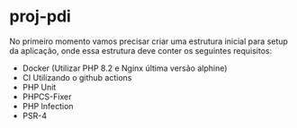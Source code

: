 # proj-pdi

No primeiro momento vamos precisar criar uma estrutura inicial para setup da aplicação, onde essa estrutura deve conter os seguintes requisitos:

- Docker (Utilizar PHP 8.2 e Nginx última versão alphine)
- CI Utilizando o github actions
- PHP Unit
- PHPCS-Fixer
- PHP Infection
- PSR-4
